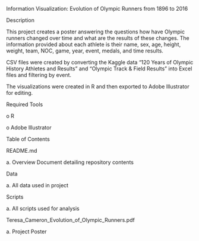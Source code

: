 Information Visualization: Evolution of Olympic Runners from 1896 to 2016

Description

This project creates a poster answering the questions how have Olympic runners changed over time and what are the results of these changes.  The information provided about each athlete is their name, sex, age, height, weight, team, NOC, game, year, event, medals, and time results.

CSV files were created by converting the Kaggle data “120 Years of Olympic History Athletes and Results” and “Olympic Track & Field Results” into Excel files and filtering by event.

The visualizations were created in R and then exported to Adobe Illustrator for editing.   

Required Tools

o R

o Adobe Illustrator

Table of Contents

README.md

a. Overview Document detailing repository contents

Data

a. All data used in project

Scripts

a. All scripts used for analysis

Teresa_Cameron_Evolution_of_Olympic_Runners.pdf

a. Project Poster
